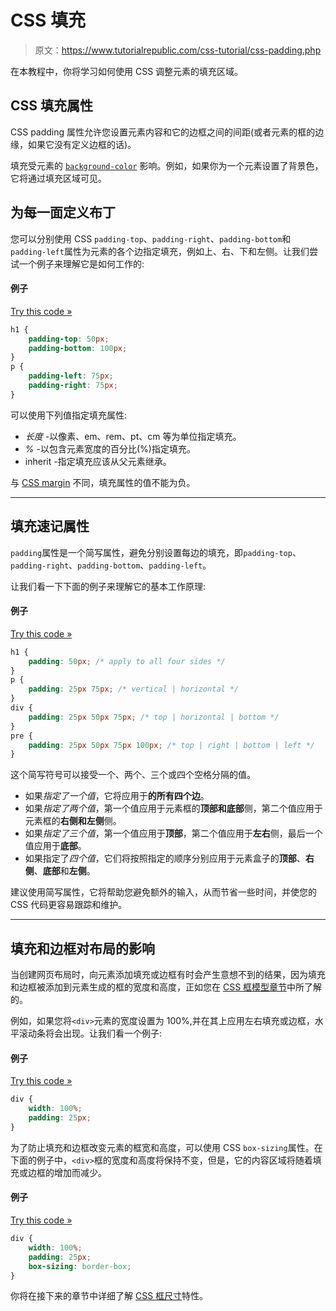 # CSS 填充

> 原文：<https://www.tutorialrepublic.com/css-tutorial/css-padding.php>

在本教程中，你将学习如何使用 CSS 调整元素的填充区域。

## CSS 填充属性

CSS padding 属性允许您设置元素内容和它的边框之间的间距(或者元素的框的边缘，如果它没有定义边框的话)。

填充受元素的 [`background-color`](../css-reference/css-background-color-property.php) 影响。例如，如果你为一个元素设置了背景色，它将通过填充区域可见。

## 为每一面定义布丁

您可以分别使用 CSS `padding-top`、`padding-right`、`padding-bottom`和`padding-left`属性为元素的各个边指定填充，例如上、右、下和左侧。让我们尝试一个例子来理解它是如何工作的:

#### 例子

[Try this code »](../codelab.php?topic=css&file=padding "Try this code using online Editor")

```css
h1 {
    padding-top: 50px;
    padding-bottom: 100px;
}
p {
    padding-left: 75px;
    padding-right: 75px;
}
```

可以使用下列值指定填充属性:

*   *长度* -以像素、em、rem、pt、cm 等为单位指定填充。
*   *%* -以包含元素宽度的百分比(%)指定填充。
*   inherit -指定填充应该从父元素继承。

与 [CSS margin](css-margin.php) 不同，填充属性的值不能为负。

* * *

## 填充速记属性

`padding`属性是一个简写属性，避免分别设置每边的填充，即`padding-top`、`padding-right`、`padding-bottom`、`padding-left`。

让我们看一下下面的例子来理解它的基本工作原理:

#### 例子

[Try this code »](../codelab.php?topic=css&file=padding-shorthand-property "Try this code using online Editor")

```css
h1 {
    padding: 50px; /* apply to all four sides */
}
p {
    padding: 25px 75px; /* vertical | horizontal */
}
div {
    padding: 25px 50px 75px; /* top | horizontal | bottom */
}
pre {
    padding: 25px 50px 75px 100px; /* top | right | bottom | left */
}
```

这个简写符号可以接受一个、两个、三个或四个空格分隔的值。

*   如果*指定了一个值*，它将应用于**的所有四个边**。
*   如果*指定了两个值*，第一个值应用于元素框的**顶部和底部**侧，第二个值应用于元素框的**右侧和左侧**侧。
*   如果*指定了三个值*，第一个值应用于**顶部**，第二个值应用于**左右**侧，最后一个值应用于**底部**。
*   如果指定了*四个值*，它们将按照指定的顺序分别应用于元素盒子的**顶部**、**右侧**、**底部**和**左侧**。

建议使用简写属性，它将帮助您避免额外的输入，从而节省一些时间，并使您的 CSS 代码更容易跟踪和维护。

* * *

## 填充和边框对布局的影响

当创建网页布局时，向元素添加填充或边框有时会产生意想不到的结果，因为填充和边框被添加到元素生成的框的宽度和高度，正如您在 [CSS 框模型章节](css-box-model.php)中所了解的。

例如，如果您将`<div>`元素的宽度设置为 100%,并在其上应用左右填充或边框，水平滚动条将会出现。让我们看一个例子:

#### 例子

[Try this code »](../codelab.php?topic=css&file=effect-of-padding-on-element-box-size "Try this code using online Editor")

```css
div {
    width: 100%;
    padding: 25px;
}
```

为了防止填充和边框改变元素的框宽和高度，可以使用 CSS `box-sizing`属性。在下面的例子中，`<div>`框的宽度和高度将保持不变，但是，它的内容区域将随着填充或边框的增加而减少。

#### 例子

[Try this code »](../codelab.php?topic=css&file=preventing-change-in-element-box-dimensions "Try this code using online Editor")

```css
div {
    width: 100%;
    padding: 25px;
    box-sizing: border-box;
}
```

你将在接下来的章节中详细了解 [CSS 框尺寸](css3-box-sizing.php)特性。